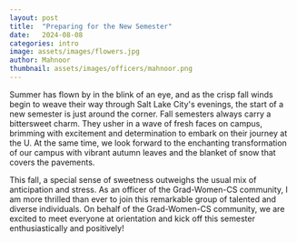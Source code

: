 ```yaml
---
layout: post
title:  "Preparing for the New Semester"
date:   2024-08-08
categories: intro
image: assets/images/flowers.jpg
author: Mahnoor
thumbnail: assets/images/officers/mahnoor.png
---
```


Summer has flown by in the blink of an eye, and as the crisp fall winds begin to weave their way through Salt Lake City's evenings, the start of a new semester is just around the corner. Fall semesters always carry a bittersweet charm. They usher in a wave of fresh faces on campus, brimming with excitement and determination to embark on their journey at the U. At the same time, we look forward to the enchanting transformation of our campus with vibrant autumn leaves and the blanket of snow that covers the pavements.

This fall, a special sense of sweetness outweighs the usual mix of anticipation and stress. As an officer of the Grad-Women-CS community, I am more thrilled than ever to join this remarkable group of talented and diverse individuals. On behalf of the Grad-Women-CS community, we are excited to meet everyone at orientation and kick off this semester enthusiastically and positively!
